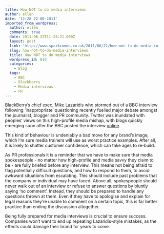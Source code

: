 ```yaml
---
title: How NOT to do media interviews
author: ellen
date: '12:28 22-06-2011'
imported_from_wordpress:
  author: ellen
  comments: true
  date: 2011-06-22T11:28:21.000Z
  layout: post
  link: 'http://www.sparkcomms.co.uk/2011/06/22/how-not-to-do-media-interviews/'
  slug: how-not-to-do-media-interviews
  title: How NOT to do media interviews
  wordpress_id: 819
  categories:
    - Blog
  tags:
    - BBC
    - Blackberry
    - Media interviews
    - PR
---
```


BlackBerry’s chief exec, Mike Lazaridis who stormed out of a BBC interview following ‘inappropriate’ questioning recently fuelled major debate amongst the journalist, blogger and PR community. Twitter was inundated with peoples’ views on this high-profile media mishap, with blogs quickly emerging soon after the BBC posted the interview [online](http://news.bbc.co.uk/1/hi/programmes/click_online/9470516.stm).

This kind of behaviour is undeniably a bad move for any brand’s image, which I’m sure media trainers will use as worst practice examples. After all, it is likely to shatter customer confidence, which can take ages to re-build.

As PR professionals it is a reminder that we have to make sure that media spokespeople - no matter how high-profile and media savvy they claim to be - are fully briefed before any interview. This means not being afraid to flag potentially difficult questions, and how to respond to them, to avoid awkward situations from escalating. This should include past problems that the company or individual may have faced. Above all, spokespeople should never walk out of an interview or refuse to answer questions by bluntly saying ‘no comment’. Instead, they should be prepared to handle any questions thrown at them. Even if they have to apologise and explain for legal reasons they’re unable to comment on a certain topic, this is far better practice than ending the discussion altogether.

Being fully prepared for media interviews is crucial to ensure success. Companies won’t want to end up repeating Lazaridis-style mistakes, as the effects could damage their brand for years to come.
